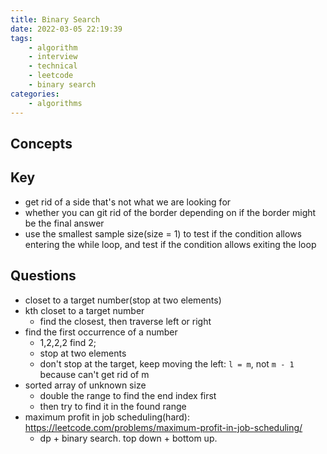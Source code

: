```yaml
---
title: Binary Search
date: 2022-03-05 22:19:39
tags: 
    - algorithm
    - interview
    - technical
    - leetcode
    - binary search
categories:
    - algorithms
---
```


## Concepts

## Key
- get rid of a side that's not what we are looking for
- whether you can git rid of the border depending on if the border might be the final answer
- use the smallest sample size(size = 1) to test if the condition allows entering the while loop, and test if the condition allows exiting the loop

## Questions
- closet to a target number(stop at two elements)
- kth closet to a target number
    - find the closest, then traverse left or right
- find the first occurrence of a number 
    - 1,2,2,2 find 2; 
    - stop at two elements
    - don't stop at the target, keep moving the left: `l = m`, not `m - 1` because can't get rid of m
- sorted array of unknown size
    - double the range to find the end index first
    - then try to find it in the found range 
- maximum profit in job scheduling(hard): https://leetcode.com/problems/maximum-profit-in-job-scheduling/
    - dp + binary search. top down + bottom up. 